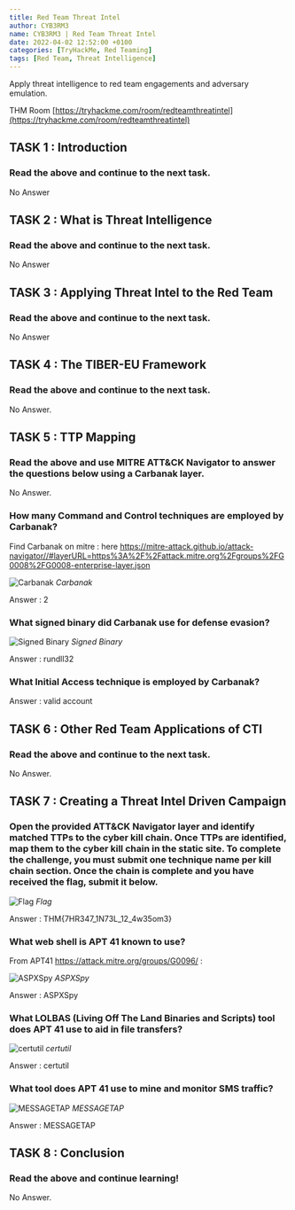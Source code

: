 ```yaml
---
title: Red Team Threat Intel  
author: CYB3RM3
name: CYB3RM3 | Red Team Threat Intel 
date: 2022-04-02 12:52:00 +0100
categories: [TryHackMe, Red Teaming]
tags: [Red Team, Threat Intelligence]
---
```


Apply threat intelligence to red team engagements and adversary emulation.

THM Room [https://tryhackme.com/room/redteamthreatintel](https://tryhackme.com/room/redteamthreatintel)


## TASK 1 : Introduction


### Read the above and continue to the next task. 

No Answer
## TASK 2 : What is Threat Intelligence


### Read the above and continue to the next task. 

No Answer
## TASK 3 : Applying Threat Intel to the Red Team
###  Read the above and continue to the next task. 

 No Answer 
## TASK 4 : The TIBER-EU Framework


### Read the above and continue to the next task. 

No Answer.
## TASK 5 : TTP Mapping


### Read the above and use MITRE ATT&CK Navigator to answer the questions below using a Carbanak layer.

No Answer.

### How many Command and Control techniques are employed by Carbanak?

Find Carbanak on mitre : here <https://mitre-attack.github.io/attack-navigator//#layerURL=https%3A%2F%2Fattack.mitre.org%2Fgroups%2FG0008%2FG0008-enterprise-layer.json>

![Carbanak](/images/thm/redteamthreatintel/redteamthreatintel_1.png)
_Carbanak_

Answer : 2

### What signed binary did Carbanak use for defense evasion?

![Signed Binary](/images/thm/redteamthreatintel/redteamthreatintel_2.png)
_Signed Binary_

Answer : rundll32

### What Initial Access technique is employed by Carbanak?

Answer : valid account

## TASK 6 : Other Red Team Applications of CTI 


### Read the above and continue to the next task. 

No Answer.
## TASK 7 : Creating a Threat Intel Driven Campaign

### Open the provided ATT&CK Navigator layer and identify matched TTPs to the cyber kill chain. Once TTPs are identified, map them to the cyber kill chain in the static site. To complete the challenge, you must submit one technique name per kill chain section. Once the chain is complete and you have received the flag, submit it below.

![Flag](/images/thm/redteamthreatintel/redteamthreatintel_3.png)
_Flag_

Answer : THM{7HR347_1N73L_12_4w35om3}

### What web shell is APT 41 known to use?

From APT41 <https://attack.mitre.org/groups/G0096/> :

![ASPXSpy](/images/thm/redteamthreatintel/redteamthreatintel_4.png)
_ASPXSpy_

Answer : ASPXSpy

### What LOLBAS (Living Off The Land Binaries and Scripts) tool does APT 41 use to aid in file transfers?

![certutil](/images/thm/redteamthreatintel/redteamthreatintel_5.png)
_certutil_

Answer : certutil

### What tool does APT 41 use to mine and monitor SMS traffic?

![MESSAGETAP](/images/thm/redteamthreatintel/redteamthreatintel_6.png)
_MESSAGETAP_

Answer : MESSAGETAP

## TASK 8 : Conclusion 
### Read the above and continue learning! 

No Answer.
